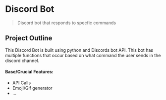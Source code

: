 # Discord Bot

> Discord bot that responds to specfic commands

## Project Outline
This Discord Bot is built using python and Discords bot API. This bot has multiple functions that occur based on what command the user sends in the discord channel.

#### Base/Crucial Features:
- API Calls
- Emoji/Gif generator
- ...

